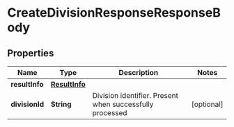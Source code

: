 

# CreateDivisionResponseResponseBody


## Properties

| Name | Type | Description | Notes |
|------------ | ------------- | ------------- | -------------|
|**resultInfo** | [**ResultInfo**](ResultInfo.md) |  |  |
|**divisionId** | **String** | Division identifier. Present when successfully processed |  [optional] |



